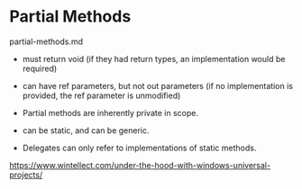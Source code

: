 # Partial Methods

partial-methods.md 

*   must return void (if they had return types, an implementation would be required)

*   can have ref parameters, but not out parameters (if no implementation is provided, 
    the ref parameter is unmodified)

*   Partial methods are inherently private in scope.

*   can be static, and can be generic.

*   Delegates can only refer to implementations of static methods.


https://www.wintellect.com/under-the-hood-with-windows-universal-projects/